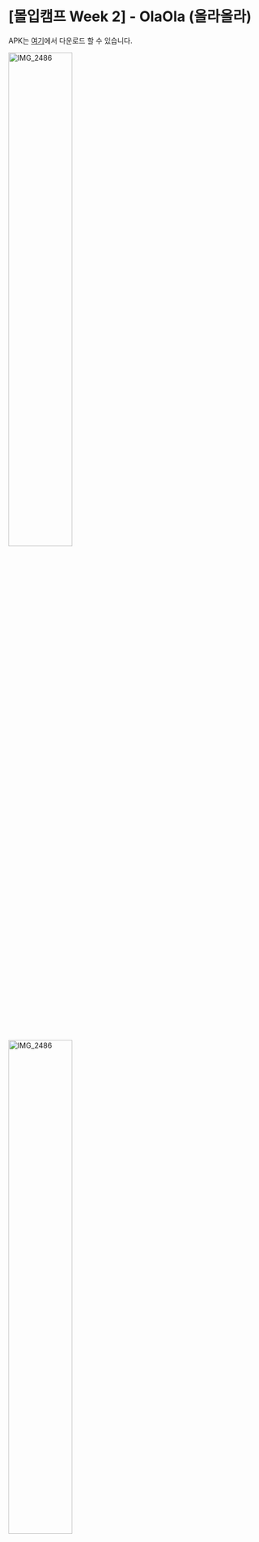 # [몰입캠프 Week 2] - OlaOla (올라올라)

APK는 [여기](https://drive.google.com/file/d/10UJZOl9N5TSMK19nRUQgTM-5uFRl5Bnc/view?usp=sharing)에서 다운로드 할 수 있습니다.

<img width="50%" alt="IMG_2486" src="https://github.com/pancakesontuesday/2023Madcamp-Week2/assets/109589438/9555cd59-48cd-4627-bc2f-880399175d9f">
<img width="50%" alt="IMG_2486" src="https://github.com/pancakesontuesday/2023Madcamp-Week2/assets/109589438/9d6d84e7-ddc4-4e30-a8eb-b750ed9a2d89">


## 개발자 (Developers)

- [홍은빈](https://github.com/pancakesontuesday), [김은수](https://github.com/EunsuKim03)
<img width="13%" alt="IMG_2489" src="https://github.com/pancakesontuesday/2023Madcamp-Week2/assets/109589438/7fd0c146-0a92-4bad-9d2c-917ae8e03b26">
<img width="10%" alt="IMG_2488" src="https://github.com/pancakesontuesday/2023Madcamp-Week2/assets/109589438/095d9439-0f6a-4703-b937-337ac28fae97">



## 기술 (Tech Stack)

[![](https://img.shields.io/badge/Unity-000000?style=for-the-badge&logo=unity&logoColor=white)](https://unity.com/)
[![](https://img.shields.io/badge/Android_Studio-3DDC84?style=for-the-badge&logo=android-studio&logoColor=white)](https://developer.android.com/studio)
[![](https://img.shields.io/badge/Node.js-339933?style=for-the-badge&logo=node.js&logoColor=white)](https://nodejs.org/)
[![](https://img.shields.io/badge/MongoDB-47A248?style=for-the-badge&logo=mongodb&logoColor=white)](https://www.mongodb.com/)


### 게임
*Unity 2044.3.4f1*

### 서버
*Node.js + Ubuntu 20.4 VM*   
* 서버 API   
  * REST 기반 API   
    * GET: /

### DB
*MongoDB Atlas*

### 카카오 로그인 & 배포
*Android Studio*

---

## 소개 (Introduction)
<img width="10%" alt="IMG_2487" src="https://github.com/pancakesontuesday/2023Madcamp-Week2/assets/109589438/daecbc1c-c984-43f6-a010-dd8357c25496">

`올라올라`는 무한의 계단을 모티브로 만들어진 몰입캠프 대학별 대항 게임입니다. 카카오 로그인으로 게임을 이용할 수 있으며 최초 가입시 선택한 대학으로 캐릭터가 결정됩니다. 랭킹탭에서 가입한 유저들의 순위를 확인할 수 있으며 1, 2, 3위는 대학 캐릭터와 함께 명예의 전당에 오르게 됩니다. 대학의 명예를 걸고 계단을 올라올라~

<img width="30%" alt="IMG_2487" src="https://github.com/pancakesontuesday/2023Madcamp-Week2/assets/109589438/46cfc998-9840-4342-a67f-14c6baee229f">


## 기능 (Features)

### 홈화면
 - 유저의 대학에 따라 캐릭터가 지정됩니다. 숙명여대, 한양대, 성균관대, 카이스트, 고려대, GIST, 포스텍은 대학의 마스코트가 캐릭터로 제공되고 이외의 대학은 기본 캐릭터로 플레이하게 됩니다.
 - 홈 화면에서는 랭킹탭과 게임화면에 접근할 수 있습니다.
 - 앱을 실행하면 배경음악을 들을 수 있습니다.

<img width="30%" alt="home0" src="https://github.com/pancakesontuesday/2023Madcamp-Week2/assets/109589438/9a432e01-2271-4ee4-a56c-5ea8b8fc427b">
<img width="30%" alt="home1" src="https://github.com/pancakesontuesday/2023Madcamp-Week2/assets/109589438/d57f664d-49e7-4ff4-bbcb-6b3c1e2e27ea">
<img width="30%" alt="home2" src="https://github.com/pancakesontuesday/2023Madcamp-Week2/assets/109589438/8481562e-5cea-4f7c-bd60-87002affb404">


### 게임화면
 - 오른쪽, 왼쪽 버튼으로 계단을 오를 방향을 선택합니다.
 - 상단의 타이머로 남은 시간을 확인할 수 있습니다. 타이머가 0에 도달할 때까지 계단을 오르지 않으면 게임이 오버됩니다.
 - 오른쪽 상단에서 게임을 잠시 멈추고 다시 실행할 수 있습니다.
 - 캐릭터가 죽으면 비명소리와 함께 캐릭터의 sprite가 변경됩니다.

<img width="30%" alt="game0" src="https://github.com/pancakesontuesday/2023Madcamp-Week2/assets/128043904/5619e341-4c13-4861-8e93-23e81f491bbe">
<img width="30%" alt="game1" src="https://github.com/pancakesontuesday/2023Madcamp-Week2/assets/109589438/28e22bff-e9b1-4373-bfcf-07a0c9327042">
<img width="30%" alt="home2" src="https://github.com/pancakesontuesday/2023Madcamp-Week2/assets/109589438/58b012db-7ee5-4ca9-8709-c61f4babd0f8">


### 랭킹탭
 - 랭킹탭에서는 모든 유저의 순위를 확인할 수 있습니다.
 - 상단에서는 나의 최고 점수를 확인할 수 있으며, 홈버튼으로 홈화면으로 돌아갈 수 있습니다.
 - 1, 2, 3등은 대학 마스코트와 함께 명예의 전당에 오르게 됩니다.
 - Scroll view로 다른 모든 유저의 등수, 소속대학, 유저 이름과 최고점수를 확인할 수 있습니다.

<img width="30%" alt="ranking" src="https://github.com/pancakesontuesday/2023Madcamp-Week2/assets/109589438/29bbad8b-6df1-4052-b50a-1d659817dad9">
